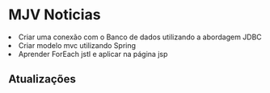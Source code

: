 # MJV Noticias

<li>Criar uma conexão com o Banco de dados utilizando a abordagem JDBC</li>
<li>Criar modelo mvc utilizando Spring</li>
<li>Aprender ForEach jstl e aplicar na página jsp</li>

## Atualizações